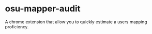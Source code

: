 # osu-mapper-audit
A chrome extension that allow you to quickly estimate a users mapping proficiency. 
